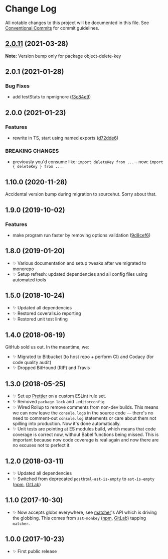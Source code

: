 # Change Log

All notable changes to this project will be documented in this file.
See [Conventional Commits](https://conventionalcommits.org) for commit guidelines.

## [2.0.11](https://github.com/codsen/codsen/compare/object-delete-key@2.0.10...object-delete-key@2.0.11) (2021-03-28)

**Note:** Version bump only for package object-delete-key





## 2.0.1 (2021-01-28)

### Bug Fixes

- add testStats to npmignore ([f3c84e9](https://github.com/codsen/codsen/commit/f3c84e95afc5514214312f913692d85b2e12eb29))

## 2.0.0 (2021-01-23)

### Features

- rewrite in TS, start using named exports ([d72dde6](https://github.com/codsen/codsen/commit/d72dde6ef10e7bf10a7c050df39be2e4f8187796))

### BREAKING CHANGES

- previously you'd consume like: `import deleteKey from ...` - now: `import { deleteKey } from ...`

## 1.10.0 (2020-11-28)

Accidental version bump during migration to sourcehut. Sorry about that.

## 1.9.0 (2019-10-02)

### Features

- make program run faster by removing options validation ([9d8cef6](https://gitlab.com/codsen/codsen/commit/9d8cef6))

## 1.8.0 (2019-01-20)

- ✨ Various documentation and setup tweaks after we migrated to monorepo
- ✨ Setup refresh: updated dependencies and all config files using automated tools

## 1.5.0 (2018-10-24)

- ✨ Updated all dependencies
- ✨ Restored coveralls.io reporting
- ✨ Restored unit test linting

## 1.4.0 (2018-06-19)

GitHub sold us out. In the meantime, we:

- ✨ Migrated to Bitbucket (to host repo + perform CI) and Codacy (for code quality audit)
- ✨ Dropped BitHound (RIP) and Travis

## 1.3.0 (2018-05-25)

- ✨ Set up [Prettier](https://prettier.io) on a custom ESLint rule set.
- ✨ Removed `package.lock` and `.editorconfig`
- ✨ Wired Rollup to remove comments from non-dev builds. This means we can now leave the `console.log`s in the source code — there's no need to comment-out `console.log` statements or care about them not spilling into production. Now it's done automatically.
- ✨ Unit tests are pointing at ES modules build, which means that code coverage is correct now, without Babel functions being missed. This is important because now code coverage is real again and now there are no excuses not to perfect it.

## 1.2.0 (2018-03-11)

- ✨ Updated all dependencies
- ✨ Switched from deprecated `posthtml-ast-is-empty` to `ast-is-empty` ([npm](https://www.npmjs.com/package/ast-is-empty), [GitLab](https://gitlab.com/codsen/codsen/tree/master/packages/ast-is-empty))

## 1.1.0 (2017-10-30)

- ✨ Now accepts globs everywhere, see [matcher](https://github.com/sindresorhus/matcher)'s API which is driving the globbing. This comes from `ast-monkey` ([npm](https://www.npmjs.com/package/ast-monkey), [GitLab](https://gitlab.com/codsen/codsen/tree/master/packages/ast-monkey)) tapping `matcher`.

## 1.0.0 (2017-10-23)

- ✨ First public release
